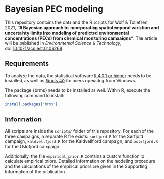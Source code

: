 Bayesian PEC modeling
================

This repository contains the data and the R scripts for Wolf & Tollefsen
2021, **“A Bayesian approach to incorporating spatiotemporal variation
and uncertainty limits into modeling of predicted environmental
concentrations (PECs) from chemical monitoring campaigns”**. The article
will be published in *Environmental Science & Technology*,
doi:[10.1021/acs.est.0c06268](https://doi.org/10.1021/acs.est.0c06268).

## Requirements

To analyze the data, the statistical software [R 4.0.1 or
higher](https://cloud.r-project.org/) needs to be installed, as well as
[Rtools 40](https://cloud.r-project.org/bin/windows/Rtools/) for users
operating from Windows.

The package {brms} needs to be installed as well. Within R, execute the
following command to install:

``` r
install.packages("brms")
```

## Information

All scripts are inside the `scripts/` folder of this repository. For
each of the three campaigns, a separate R file exists: `sorfjord.R` for
the Sørfjord campaign, `kaldvellfjord.R` for the Kaldvellfjord campaign,
and `oslofjord.R` for the Oslofjord campaign.

Additionally, the file `empirical_prior.R` contains a custom function to
calculate empirical priors. Detailed information on the modeling
procedure and the calculations of the empirical priors are given in the
Supporting Information of the publication.
